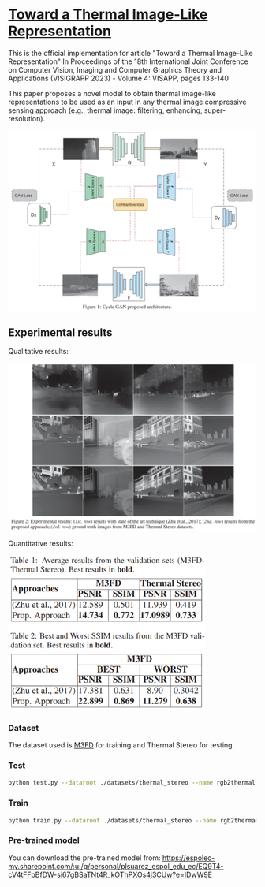 # [Toward a Thermal Image-Like Representation](http://wwwo.cvc.uab.es/people/asappa/publications/C__VISAPP_2023_Vol_4_pp_133-140.pdf) 
This is the official implementation for article "Toward a Thermal Image-Like Representation"
In Proceedings of the 18th International Joint Conference on Computer Vision, Imaging and Computer Graphics Theory and Applications (VISIGRAPP 2023) - Volume 4: VISAPP, pages 133-140

This paper proposes a novel model to obtain thermal image-like representations to be used as an input in any thermal image compressive sensing approach (e.g., thermal image: filtering, enhancing, super-resolution).

<img src='imgs/architecture.png' width=950>

## Experimental results
Qualitative results:

<img src='imgs/qualitative.png' width=950>

Quantitative results:

<img src='imgs/quantitative.png' width=400>

### Dataset
The dataset used is [M3FD](https://github.com/JinyuanLiu-CV/TarDAL/blob/main/README.md) for training and Thermal Stereo for testing.

### Test
```bash
python test.py --dataroot ./datasets/thermal_stereo --name rgb2thermal
```

### Train
```bash
python train.py --dataroot ./datasets/thermal_stereo --name rgb2thermal 
```

### Pre-trained model
You can download the pre-trained model from: https://espolec-my.sharepoint.com/:u:/g/personal/plsuarez_espol_edu_ec/EQ9T4-cV4tFFpBfDW-si67gBSaTNt4R_kOThPXOs4j3CUw?e=IDwW9E

